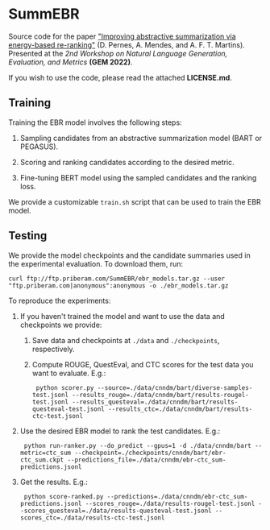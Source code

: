 # SummEBR

Source code for the paper ["Improving abstractive summarization via energy-based re-ranking"](https://arxiv.org/abs/2210.15553) (D. Pernes, A. Mendes, and A. F. T. Martins).
Presented at the *2nd Workshop on Natural Language Generation, Evaluation, and Metrics* **(GEM 2022)**.

If you wish to use the code, please read the attached **LICENSE.md**.

## Training

Training the EBR model involves the following steps:

1. Sampling candidates from an abstractive summarization model (BART or PEGASUS).

2. Scoring and ranking candidates according to the desired metric.

3. Fine-tuning BERT model using the sampled candidates and the ranking loss.

We provide a customizable `train.sh` script that can be used to train the EBR model.

## Testing

We provide the model checkpoints and the candidate summaries used in the experimental evaluation. To download them, run:

    curl ftp://ftp.priberam.com/SummEBR/ebr_models.tar.gz --user "ftp.priberam.com|anonymous":anonymous -o ./ebr_models.tar.gz

To reproduce the experiments:

1. If you haven't trained the model and want to use the data and checkpoints we provide:

    1. Save data and checkpoints at `./data` and `./checkpoints`, respectively.

    2. Compute ROUGE, QuestEval, and CTC scores for the test data you want to evaluate. E.g.:

            python scorer.py --source=./data/cnndm/bart/diverse-samples-test.jsonl --results_rouge=./data/cnndm/bart/results-rougel-test.jsonl --results_questeval=./data/cnndm/bart/results-questeval-test.jsonl --results_ctc=./data/cnndm/bart/results-ctc-test.jsonl

2. Use the desired EBR model to rank the test candidates. E.g.:

        python run-ranker.py --do_predict --gpus=1 -d ./data/cnndm/bart --metric=ctc_sum --checkpoint=./checkpoints/cnndm/bart/ebr-ctc_sum.ckpt --predictions_file=./data/cnndm/ebr-ctc_sum-predictions.jsonl

3. Get the results. E.g.:

        python score-ranked.py --predictions=./data/cnndm/ebr-ctc_sum-predictions.jsonl --scores_rouge=./data/results-rougel-test.jsonl --scores_questeval=./data/results-questeval-test.jsonl --scores_ctc=./data/results-ctc-test.jsonl
